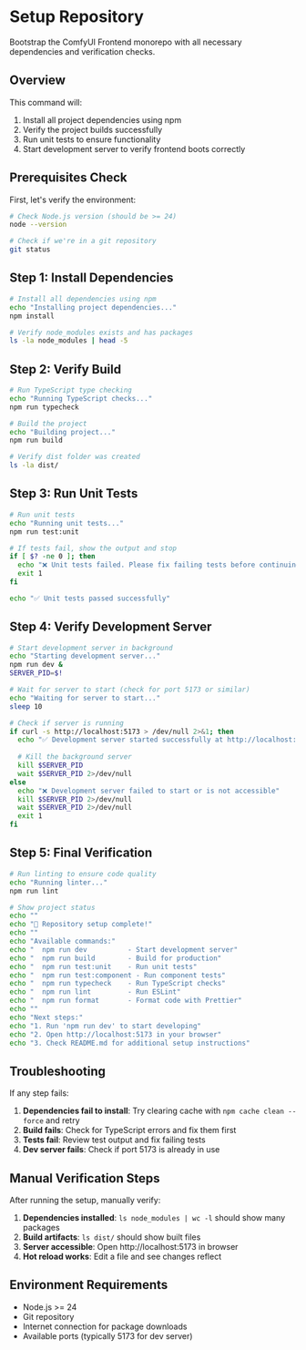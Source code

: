 # Setup Repository

Bootstrap the ComfyUI Frontend monorepo with all necessary dependencies and verification checks.

## Overview

This command will:
1. Install all project dependencies using npm
2. Verify the project builds successfully
3. Run unit tests to ensure functionality
4. Start development server to verify frontend boots correctly

## Prerequisites Check

First, let's verify the environment:

```bash
# Check Node.js version (should be >= 24)
node --version

# Check if we're in a git repository
git status
```

## Step 1: Install Dependencies

```bash
# Install all dependencies using npm
echo "Installing project dependencies..."
npm install

# Verify node_modules exists and has packages
ls -la node_modules | head -5
```

## Step 2: Verify Build

```bash
# Run TypeScript type checking
echo "Running TypeScript checks..."
npm run typecheck

# Build the project
echo "Building project..."
npm run build

# Verify dist folder was created
ls -la dist/
```

## Step 3: Run Unit Tests

```bash
# Run unit tests
echo "Running unit tests..."
npm run test:unit

# If tests fail, show the output and stop
if [ $? -ne 0 ]; then
  echo "❌ Unit tests failed. Please fix failing tests before continuing."
  exit 1
fi

echo "✅ Unit tests passed successfully"
```

## Step 4: Verify Development Server

```bash
# Start development server in background
echo "Starting development server..."
npm run dev &
SERVER_PID=$!

# Wait for server to start (check for port 5173 or similar)
echo "Waiting for server to start..."
sleep 10

# Check if server is running
if curl -s http://localhost:5173 > /dev/null 2>&1; then
  echo "✅ Development server started successfully at http://localhost:5173"
  
  # Kill the background server
  kill $SERVER_PID
  wait $SERVER_PID 2>/dev/null
else
  echo "❌ Development server failed to start or is not accessible"
  kill $SERVER_PID 2>/dev/null
  wait $SERVER_PID 2>/dev/null
  exit 1
fi
```

## Step 5: Final Verification

```bash
# Run linting to ensure code quality
echo "Running linter..."
npm run lint

# Show project status
echo ""
echo "🎉 Repository setup complete!"
echo ""
echo "Available commands:"
echo "  npm run dev          - Start development server"
echo "  npm run build        - Build for production"
echo "  npm run test:unit    - Run unit tests"
echo "  npm run test:component - Run component tests"
echo "  npm run typecheck    - Run TypeScript checks"
echo "  npm run lint         - Run ESLint"
echo "  npm run format       - Format code with Prettier"
echo ""
echo "Next steps:"
echo "1. Run 'npm run dev' to start developing"
echo "2. Open http://localhost:5173 in your browser"
echo "3. Check README.md for additional setup instructions"
```

## Troubleshooting

If any step fails:

1. **Dependencies fail to install**: Try clearing cache with `npm cache clean --force` and retry
3. **Build fails**: Check for TypeScript errors and fix them first
4. **Tests fail**: Review test output and fix failing tests
5. **Dev server fails**: Check if port 5173 is already in use

## Manual Verification Steps

After running the setup, manually verify:

1. **Dependencies installed**: `ls node_modules | wc -l` should show many packages
2. **Build artifacts**: `ls dist/` should show built files
3. **Server accessible**: Open http://localhost:5173 in browser
4. **Hot reload works**: Edit a file and see changes reflect

## Environment Requirements

- Node.js >= 24
- Git repository
- Internet connection for package downloads
- Available ports (typically 5173 for dev server)
